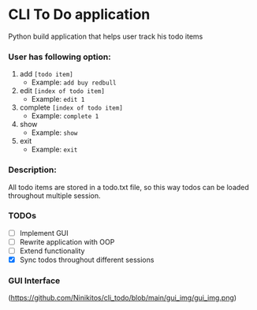 # CLI To Do application
Python build application that helps user track his todo items

### User has following option:

1.  add `[todo item]`
    - Example: `add buy redbull`
2.  edit `[index of todo item]`
    - Example: `edit 1`
3.  complete `[index of todo item]`
    - Example: `complete 1`
4.  show
    - Example: `show`
5.  exit
    - Example: `exit`

### Description: 
All todo items are stored in a todo.txt file, so this way todos can be 
loaded throughout multiple session.

### TODOs
- [ ] Implement GUI
- [ ] Rewrite application with OOP
- [ ] Extend functionality
- [x] Sync todos throughout different sessions

### GUI Interface
(https://github.com/Ninikitos/cli_todo/blob/main/gui_img/gui_img.png)
